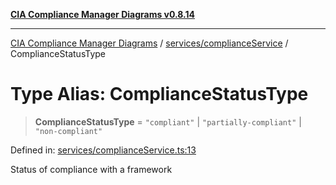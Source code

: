 [**CIA Compliance Manager Diagrams v0.8.14**](../../../README.md)

***

[CIA Compliance Manager Diagrams](../../../modules.md) / [services/complianceService](../README.md) / ComplianceStatusType

# Type Alias: ComplianceStatusType

> **ComplianceStatusType** = `"compliant"` \| `"partially-compliant"` \| `"non-compliant"`

Defined in: [services/complianceService.ts:13](https://github.com/Hack23/cia-compliance-manager/blob/257dd569f432a46611a1746c832a7e3d29232229/src/services/complianceService.ts#L13)

Status of compliance with a framework
